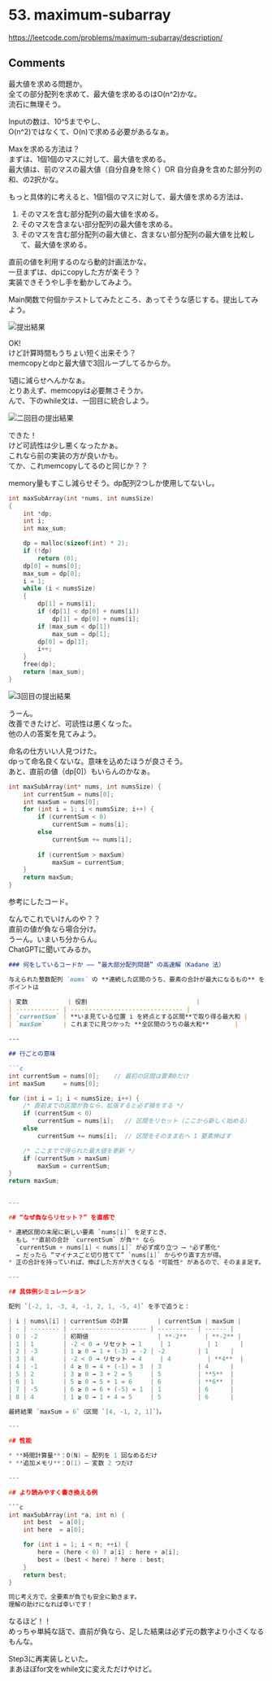 # 53. maximum-subarray

https://leetcode.com/problems/maximum-subarray/description/

## Comments
最大値を求める問題か。  
全ての部分配列を求めて、最大値を求めるのはO(n^2)かな。  
流石に無理そう。

Inputの数は、10^5までやし、  
O(n^2)ではなくて、O(n)で求める必要があるなぁ。  

Maxを求める方法は？  
まずは、1個1個のマスに対して、最大値を求める。  
最大値は、前のマスの最大値（自分自身を除く）OR 自分自身を含めた部分列の和、の2択かな。

もっと具体的に考えると、1個1個のマスに対して、最大値を求める方法は、
1. そのマスを含む部分配列の最大値を求める。
2. そのマスを含まない部分配列の最大値を求める。
3. そのマスを含む部分配列の最大値と、含まない部分配列の最大値を比較して、最大値を求める。

直前の値を利用するのなら動的計画法かな。  
一旦まずは、dpにcopyした方が楽そう？  
実装できそうやし手を動かしてみよう。


Main関数で何個かテストしてみたところ、あってそうな感じする。提出してみよう。  

![提出結果]({EA17A920-E9C3-44E7-9D6F-FE87CB3DE6DB}.png)

OK!  
けど計算時間もうちょい短く出来そう？  
memcopyとdpと最大値で3回ループしてるからか。  

1週に減らせへんかなぁ。  
とりあえず、memcopyは必要無さそうか。  
んで、下のwhile文は、一回目に統合しよう。

![二回目の提出結果]({36527AFF-BB15-4B4D-9ACB-B004040EBF56}.png)

できた！  
けど可読性は少し悪くなったかぁ。  
これなら前の実装の方が良いかも。  
てか、これmemcopyしてるのと同じか？？

memory量もすこし減らせそう。dp配列2つしか使用してないし。

```c
int	maxSubArray(int *nums, int numsSize)
{
	int *dp;
	int i;
	int max_sum;

	dp = malloc(sizeof(int) * 2);
	if (!dp)
		return (0);
	dp[0] = nums[0];
	max_sum = dp[0];
	i = 1;
	while (i < numsSize)
	{
		dp[1] = nums[i];
		if (dp[1] < dp[0] + nums[i])
			dp[1] = dp[0] + nums[i];
		if (max_sum < dp[1])
			max_sum = dp[1];
		dp[0] = dp[1];
		i++;
	}
	free(dp);
	return (max_sum);
}
```
![3回目の提出結果]({292A41D3-5729-4613-B35D-E42A39C15863}.png)

うーん。  
改善できたけど、可読性は悪くなった。  
他の人の答案を見てみよう。  

命名の仕方いい人見つけた。  
dpって命名良くないな。意味を込めたほうが良さそう。  
あと、直前の値（dp[0]）もいらんのかなぁ。  

```c
int maxSubArray(int* nums, int numsSize) {
    int currentSum = nums[0];
    int maxSum = nums[0];
    for (int i = 1; i < numsSize; i++) {
        if (currentSum < 0)
            currentSum = nums[i];
        else
            currentSum += nums[i];
        
        if (currentSum > maxSum)
            maxSum = currentSum;
    }
    return maxSum;
}
```
参考にしたコード。

なんでこれでいけんのや？？  
直前の値が負なら場合分け。  
うーん。いまいち分からん。  
ChatGPTに聞いてみるか。

```md
### 何をしているコードか ―― “最大部分配列問題” の高速解（Kadane 法）

与えられた整数配列 `nums` の **連続した区間のうち、要素の合計が最大になるもの** を 1 回の走査で求めています。
ポイントは

| 変数           | 役割                              |
| ------------ | ------------------------------- |
| `currentSum` | **いま見ている位置 i を終点とする区間**で取り得る最大和 |
| `maxSum`     | これまでに見つかった **全区間のうちの最大和**       |

---

## 行ごとの意味

```c
int currentSum = nums[0];    // 最初の区間は要素0だけ
int maxSum     = nums[0];

for (int i = 1; i < numsSize; i++) {
    /* 直前までの区間が負なら、拡張すると必ず損をする */
    if (currentSum < 0)
        currentSum = nums[i];   // 区間をリセット（ここから新しく始める）
    else
        currentSum += nums[i];  // 区間をそのまま右へ 1 要素伸ばす

    /* ここまでで得られた最大値を更新 */
    if (currentSum > maxSum)
        maxSum = currentSum;
}
return maxSum;


---

## “なぜ負ならリセット？” を直感で

* 連続区間の末尾に新しい要素 `nums[i]` を足すとき、
  もし **直前の合計 `currentSum` が負** なら
  `currentSum + nums[i] < nums[i]` が必ず成り立つ ⟶ *必ず悪化*
  → だったら “マイナスごと切り捨てて” `nums[i]` からやり直す方が得。
* 正の合計を持っていれば、伸ばした方が大きくなる *可能性* があるので、そのまま足す。

---

## 具体例シミュレーション

配列 `[-2, 1, -3, 4, -1, 2, 1, -5, 4]` を手で追うと：

| i | nums\[i] | currentSum の計算        | currentSum | maxSum |
| - | -------- | --------------------- | ---------- | ------ |
| 0 | -2       | 初期値                   | **-2**     | **-2** |
| 1 | 1        | -2 < 0 → リセット → 1     | 1          | 1      |
| 2 | -3       | 1 ≥ 0 → 1 + (-3) = -2 | -2         | 1      |
| 3 | 4        | -2 < 0 → リセット → 4     | 4          | **4**  |
| 4 | -1       | 4 ≥ 0 → 4 + (-1) = 3  | 3          | 4      |
| 5 | 2        | 3 ≥ 0 → 3 + 2 = 5     | 5          | **5**  |
| 6 | 1        | 5 ≥ 0 → 5 + 1 = 6     | 6          | **6**  |
| 7 | -5       | 6 ≥ 0 → 6 + (-5) = 1  | 1          | 6      |
| 8 | 4        | 1 ≥ 0 → 1 + 4 = 5     | 5          | 6      |

最終結果 `maxSum = 6`（区間 `[4, -1, 2, 1]`）。

---

## 性能

* **時間計算量**：O(N) ― 配列を 1 回なめるだけ
* **追加メモリ**：O(1) ― 変数 2 つだけ

---

## より読みやすく書き換える例

```c
int maxSubArray(int *a, int n) {
    int best  = a[0];
    int here  = a[0];

    for (int i = 1; i < n; ++i) {
        here = (here < 0) ? a[i] : here + a[i];
        best = (best < here) ? here : best;
    }
    return best;
}

同じ考え方で、全要素が負でも安全に動きます。
理解の助けになれば幸いです！
```


なるほど！！  
めっちゃ単純な話で、直前が負なら、足した結果は必ず元の数字より小さくなるもんな。

Step3に再実装しといた。  
まあほぼfor文をwhile文に変えただけやけど。

